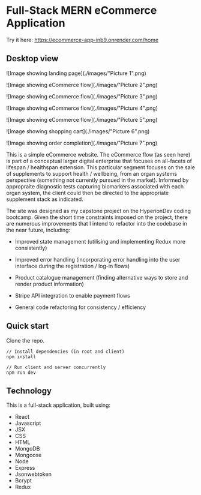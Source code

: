# Full-Stack MERN eCommerce Application

Try it here: https://ecommerce-app-inb9.onrender.com/home 

## Desktop view

![Image showing landing page](./images/"Picture 1".png)

![Image showing eCommerce flow](./images/"Picture 2".png)

![Image showing eCommerce flow](./images/"Picture 3".png)

![Image showing eCommerce flow](./images/"Picture 4".png)

![Image showing eCommerce flow](./images/"Picture 5".png)

![Image showing shopping cart](./images/"Picture 6".png)

![Image showing order completion](./images/"Picture 7".png)

This is a simple eCommerce website. The eCommerce flow (as seen here) is part of a conceptual larger digital enterprise that focuses on all-facets of lifespan / healthspan extension. This particular segment focuses on the sale of supplements to support health / wellbeing, from an organ systems perspective (something not currently pursued in the market). Informed by appropraite diagnostic tests capturing biomarkers associated with each organ system, the client could then be directed to the appropriate supplement stack as indicated. 

The site was designed as my capstone project on the HyperionDev coding bootcamp. Given the short time constraints imposed on the project, there are numerous improvements that I intend to refactor into the codebase in the near future, including:

* Improved state management (utilising and implementing Redux more consistently)

* Improved error handling (incorporating error handling into the user interface during the registration / log-in flows)

* Product catalogue management (finding alternative ways to store and render product information)
* Stripe API integration to enable payment flows

* General code refactoring for consistency / efficiency

## Quick start

Clone the repo.

~~~
// Install dependencies (in root and client)
npm install

// Run client and server concurrently
npm run dev 
~~~

## Technology

This is a full-stack application, built using:

* React
* Javascript
* JSX
* CSS
* HTML
* MongoDB
* Mongoose
* Node
* Express
* Jsonwebtoken
* Bcrypt
* Redux
